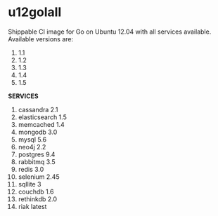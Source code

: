 u12golall
=============

Shippable CI image for Go on Ubuntu 12.04 with all services available. Available versions are:

1. 1.1
2. 1.2
3. 1.3
4. 1.4
5. 1.5

**SERVICES**

1. cassandra 2.1
2. elasticsearch 1.5
3. memcached 1.4
4. mongodb 3.0
5. mysql 5.6
6. neo4j 2.2
7. postgres 9.4
8. rabbitmq 3.5
9. redis 3.0
10. selenium 2.45
11. sqllite 3
12. couchdb 1.6
13. rethinkdb 2.0
14. riak latest
